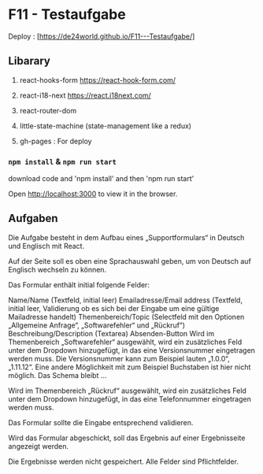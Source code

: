 # F11 - Testaufgabe

Deploy : [https://de24world.github.io/F11---Testaufgabe/]

## Libarary

1. react-hooks-form
   https://react-hook-form.com/

2. react-i18-next
   https://react.i18next.com/

3. react-router-dom
4. little-state-machine (state-management like a redux)

5. gh-pages : For deploy

### `npm install` & `npm run start`

download code and 'npm install' and then 'npm run start'

Open [http://localhost:3000](http://localhost:3000) to view it in the browser.

## Aufgaben

Die Aufgabe besteht in dem Aufbau eines „Supportformulars“ in Deutsch und Englisch mit React.

Auf der Seite soll es oben eine Sprachauswahl geben, um von Deutsch auf Englisch wechseln zu können.

Das Formular enthält initial folgende Felder:

Name/Name (Textfeld, initial leer)
Emailadresse/Email address (Textfeld, initial leer, Validierung ob es sich bei der Eingabe um eine gültige Mailadresse handelt)
Themenbereich/Topic (Selectfeld mit den Optionen „Allgemeine Anfrage“, „Softwarefehler“ und „Rückruf“)
Beschreibung/Description (Textarea)
Absenden-Button
Wird im Themenbereich „Softwarefehler“ ausgewählt, wird ein zusätzliches Feld unter dem Dropdown hinzugefügt, in das eine Versionsnummer eingetragen werden muss. Die Versionsnummer kann zum Beispiel lauten „1.0.0“, „1.11.12“. Eine andere Möglichkeit mit zum Beispiel Buchstaben ist hier nicht möglich. Das Schema bleibt <zahl>.<zahl>.<zahl>.

Wird im Themenbereich „Rückruf“ ausgewählt, wird ein zusätzliches Feld unter dem Dropdown hinzugefügt, in das eine Telefonnummer eingetragen werden muss.

Das Formular sollte die Eingabe entsprechend validieren.

Wird das Formular abgeschickt, soll das Ergebnis auf einer Ergebnisseite angezeigt werden.

Die Ergebnisse werden nicht gespeichert.
Alle Felder sind Pflichtfelder.
